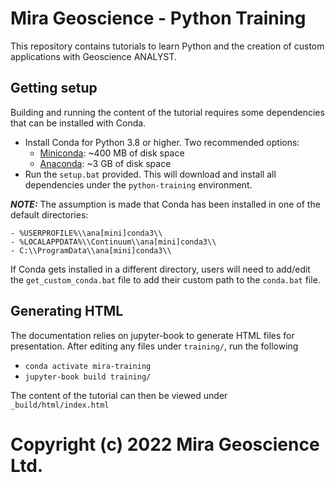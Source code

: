 # Mira Geoscience - Python Training

This repository contains tutorials to learn Python and the creation of custom applications with Geoscience ANALYST.

## Getting setup

Building and running the content of the tutorial requires some dependencies that can be installed with Conda.

- Install Conda for Python 3.8 or higher. Two recommended options:
    - [Miniconda](https://docs.conda.io/en/latest/miniconda.html#latest-miniconda-installer-links): ~400 MB of disk space
    - [Anaconda](https://www.anaconda.com/download/): ~3 GB of disk space
- Run the `setup.bat` provided. This will download and install all dependencies under the `python-training` environment.

**_NOTE:_** The assumption is made that Conda has been installed in one
   of the default directories:

    - %USERPROFILE%\\ana[mini]conda3\\
    - %LOCALAPPDATA%\\Continuum\\ana[mini]conda3\\
    - C:\\ProgramData\\ana[mini]conda3\\

   If Conda gets installed in a different directory, users will need to add/edit the
   ``get_custom_conda.bat`` file to add their custom path to the ``conda.bat`` file.


## Generating HTML

The documentation relies on jupyter-book to generate HTML files for presentation. After editing any files under `training/`, run the following
- `conda activate mira-training`
- `jupyter-book build training/`

The content of the tutorial can then be viewed under `_build/html/index.html`

#  Copyright (c) 2022 Mira Geoscience Ltd.
